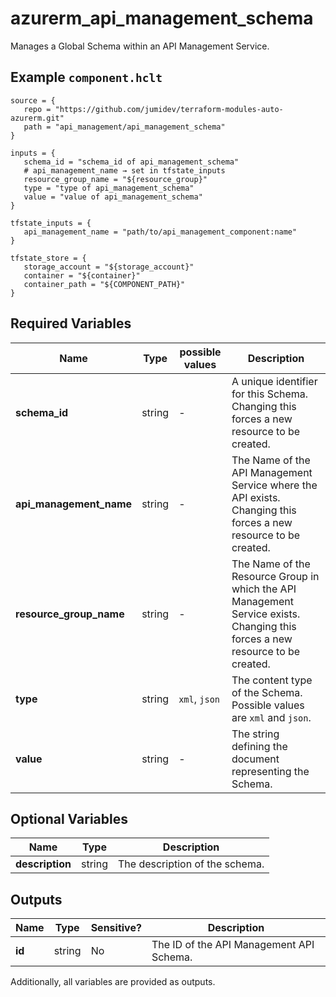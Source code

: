 # azurerm_api_management_schema

Manages a Global Schema within an API Management Service.

## Example `component.hclt`

```hcl
source = {
   repo = "https://github.com/jumidev/terraform-modules-auto-azurerm.git"   
   path = "api_management/api_management_schema"   
}

inputs = {
   schema_id = "schema_id of api_management_schema"   
   # api_management_name → set in tfstate_inputs
   resource_group_name = "${resource_group}"   
   type = "type of api_management_schema"   
   value = "value of api_management_schema"   
}

tfstate_inputs = {
   api_management_name = "path/to/api_management_component:name"   
}

tfstate_store = {
   storage_account = "${storage_account}"   
   container = "${container}"   
   container_path = "${COMPONENT_PATH}"   
}

```

## Required Variables

| Name | Type |  possible values |  Description |
| ---- | --------- |  ----------- | ----------- |
| **schema_id** | string |  -  |  A unique identifier for this Schema. Changing this forces a new resource to be created. | 
| **api_management_name** | string |  -  |  The Name of the API Management Service where the API exists. Changing this forces a new resource to be created. | 
| **resource_group_name** | string |  -  |  The Name of the Resource Group in which the API Management Service exists. Changing this forces a new resource to be created. | 
| **type** | string |  `xml`, `json`  |  The content type of the Schema. Possible values are `xml` and `json`. | 
| **value** | string |  -  |  The string defining the document representing the Schema. | 

## Optional Variables

| Name | Type |  Description |
| ---- | --------- |  ----------- |
| **description** | string |  The description of the schema. | 



## Outputs

| Name | Type | Sensitive? | Description |
| ---- | ---- | --------- | --------- |
| **id** | string | No  | The ID of the API Management API Schema. | 

Additionally, all variables are provided as outputs.
